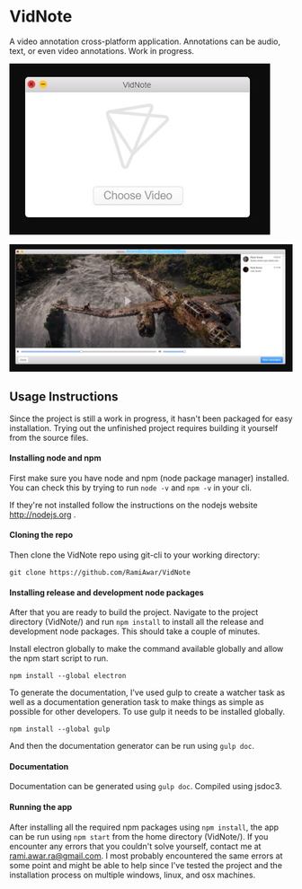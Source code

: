 # VidNote
A video annotation cross-platform application. Annotations can be audio, text, or even video annotations. Work in progress.

![Welcome Window](https://github.com/RamiAwar/VidNote/blob/master/docs/screenshots/vidnote0.5-01.JPG)

![Annotation Window](https://github.com/RamiAwar/VidNote/blob/master/docs/screenshots/vidnote0.5-02.jpg)

## Usage Instructions

Since the project is still a work in progress, it hasn't been packaged for easy installation. Trying out the unfinished project requires building it yourself from the source files. 

#### Installing node and npm
First make sure you have node and npm (node package manager) installed. You can check this by trying to run `node -v` and `npm -v` in your cli.

If they're not installed follow the instructions on the nodejs website http://nodejs.org .

#### Cloning the repo
Then clone the VidNote repo using git-cli to your working directory:
```
git clone https://github.com/RamiAwar/VidNote
```

#### Installing release and development node packages
After that you are ready to build the project. Navigate to the project directory (VidNote/) and run `npm install` to install all the release and development node packages. This should take a couple of minutes. 

Install electron globally to make the command available globally and allow the npm start script to run.
```
npm install --global electron
```

To generate the documentation, I've used gulp to create a watcher task as well as a documentation generation task to make things as simple as possible for other developers.
To use gulp it needs to be installed globally.
```
npm install --global gulp
```
And then the documentation generator can be run using `gulp doc`.

#### Documentation
Documentation can be generated using `gulp doc`. Compiled using jsdoc3.

#### Running the app
After installing all the required npm packages using `npm install`, the app can be run using `npm start` from the home directory (VidNote/). If you encounter any errors that you couldn't solve yourself, contact me at rami.awar.ra@gmail.com. I most probably encountered the same errors at some point and might be able to help since I've tested the project and the installation process on multiple windows, linux, and osx machines.




